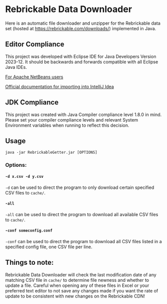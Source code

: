 # Rebrickable Data Downloader
Here is an automatic file downloader and unzipper for the Rebrickable data set (hosted at https://rebrickable.com/downloads/) implemented in Java.
## Editor Compliance
This project was developed with Eclipse IDE for Java Developers Version 2023-12. It should be backwards and forwards compatible with all Eclipse Java IDEs.

[For Apache NetBeans users](https://chanmingman.wordpress.com/2015/03/22/import-eclipse-project-into-netbeans/)

[Official documentation for importing into IntelliJ Idea](https://www.jetbrains.com/help/idea/import-project-from-eclipse-page-1.html)

## JDK Compliance
This project was created with Java Compiler compliance level 1.8.0 in mind. Please set your compiler compliance levels and relevant System Environment variables when running to reflect this decision.

## Usage
``java -jar RebrickableGetter.jar [OPTIONS]``

### Options:
#### ```-d x.csv -d y.csv```

``-d`` can be used to direct the program to only download certain specified CSV files to ``cache/``.

#### ```-all```

``-all`` can be used to direct the program to download all available CSV files to ``cache/``.

#### ```-conf someconfig.conf```

``-conf`` can be used to direct the program to download all CSV files listed in a specified config file, one CSV file per line.

## Things to note:
Rebrickable Data Downloader will check the last modification date of any matching CSV file in ``cache/`` to determine file newness and whether to update a file. Careful when opening any of these files in Excel or your preferred text editor to not save any changes made if you want the rate of update to be consistent with new changes on the Rebrickable CDN! 
